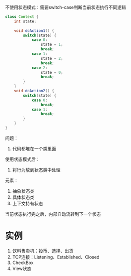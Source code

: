不使用状态模式：需要switch-case判断当前状态执行不同逻辑

```java
class Context {
    int state;
    
    void doAction1() {
        switch(state) {
            case 0:
                state = 1;
                break;
            case 1:
                state = 2;
                break;
            case 2:
                state = 0;
                break;
        }
    }
    void doAction2() {
        switch(state) {
            case 0:
                break;
            case 1:
                break;
        }
    }
}
```

问题：

1. 代码都堆在一个类里面

使用状态模式后：

1. 将行为放到状态类中处理

元素：

1. 抽象状态类
2. 具体状态类
3. 上下文持有状态

当前状态执行完之后，内部自动流转到下一个状态

# 实例

1. 饮料售卖机：投币、选择、出货
2. TCP连接：Listening、Established、Closed
3. CheckBox
4. View状态

